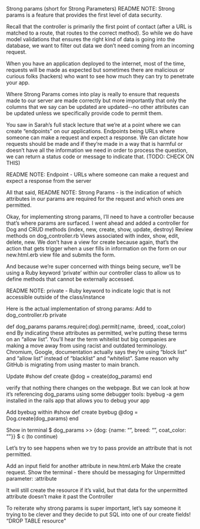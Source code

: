 Strong params (short for Strong Parameters)
README NOTE:
Strong params is a feature that provides the first level of data security.

Recall that the controller is primarily the first point of contact (after a URL is matched to a route, that routes to the correct method). 
So while we do have model validations that ensures the right kind of data is going into the database, we want to filter out data we don’t need coming from an incoming request. 

When you have an application deployed to the internet, most of the time, requests will be made as expected but sometimes there are malicious or curious folks (hackers) who want to see how much they can try to penetrate your app.

Where Strong Params comes into play is really to ensure that requests made to our server are made correctly but more importantly that only the columns that we say can be updated are updated--no other attributes can be updated unless we specifically  provide code to permit them.

You saw in Sarah’s full stack lecture that we’re at a point where we can create “endpoints” on our applications.
Endpoints being URLs where someone can make a request and expect a response.
We can dictate how requests should be made and if they’re made in a way that is harmful or doesn’t have all the information we need in order to process the question, we can return a status code or message to indicate that. (TODO: CHECK ON THIS)

README NOTE:
Endpoint - URLs where someone can make a request and expect a response from the server

All that said, 
README NOTE: 
Strong Params - is the indication of which attributes in our params are required for the request and which ones are permitted.

Okay, for implementing strong params, I’ll need to have a controller because that’s where params are surfaced.
I went ahead and added a controller for Dog and CRUD methods (index, new, create, show, update, destroy)
Review methods on dog_controller.rb
Views associated with index, show, edit, delete, new.
We don’t have a view for create because again, that’s the action that gets trigger when a user fills in information on the form on our new.html.erb view file and submits the form. 

And because we’re super concerned with things being secure, we’ll be using a Ruby keyword ‘private’ within our controller class to allow us to define methods that cannot be externally accessed.

README NOTE:
private - Ruby keyword to indicate logic that is not accessible outside of the class/instance

Here is the actual implementation of strong params:
Add to dog_controller.rb
private

def dog_params
  params.require(:dog).permit(:name, :breed, :coat_color)
end
By indicating these attributes as permitted, we’re putting these terms on an “allow list”. You’ll hear the term whitelist but big companies are making a move away from using racist and outdated terminology. Chromium, Google, documentation actually says they’re using “block list” and “allow list” instead of “blacklist” and “whitelist”.  Same reason why GitHub is migrating from using master to main branch.

Update #show
def create
  @dog = create(dog_params)
end

verify that nothing there changes on the webpage.
But we can look at how it’s referencing dog_params using some debugger tools:
byebug -a gem installed in the rails app that allows you to debug your app

Add byebug within #show
def create
byebug
  @dog = Dog.create(dog_params)
end

Show in terminal
$ dog_params >> {dog: {name: “”, breed: “”, coat_color: “"}}
$ c (to continue)


Let’s try to see happens when we try to pass provide an attribute that is not permitted.

Add an input field for another attribute in new.html.erb
Make the create request. 
Show the terminal - there should be messaging for 
Unpermitted parameter: :attribute

It will still create the resource if it’s valid, but that data for the unpermitted attribute doesn’t make it past the Controller

To reiterate why strong params is super important, let’s say someone it trying to be clever and they decide to put SQL into one of our create fields!
“DROP TABLE resource"
